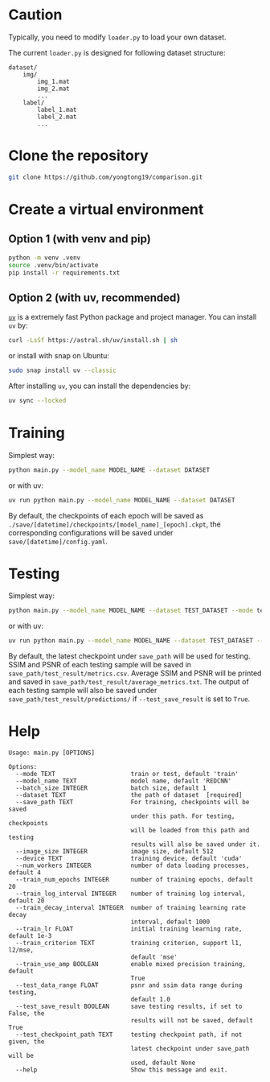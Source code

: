 # Caution

Typically, you need to modify `loader.py` to load your own dataset.

The current `loader.py` is designed for following dataset structure:

```
dataset/
    img/
        img_1.mat
        img_2.mat
        ...
    label/
        label_1.mat
        label_2.mat
        ...
```

# Clone the repository

```bash
git clone https://github.com/yongtong19/comparison.git
```

# Create a virtual environment

## Option 1 (with venv and pip)

```bash
python -m venv .venv
source .venv/bin/activate
pip install -r requirements.txt
```

## Option 2 (with uv, recommended)

[`uv`](https://github.com/astral-sh/uv?tab=readme-ov-file#uv) is a extremely fast Python package and project manager.
You can install `uv` by:

```bash
curl -LsSf https://astral.sh/uv/install.sh | sh
```

or install with snap on Ubuntu:

```bash
sudo snap install uv --classic
```

After installing `uv`, you can install the dependencies by:

```bash
uv sync --locked
```

# Training

Simplest way:

```bash
python main.py --model_name MODEL_NAME --dataset DATASET
```

or with uv:

```bash
uv run python main.py --model_name MODEL_NAME --dataset DATASET
```

By default, the checkpoints of each epoch will be saved as `./save/[datetime]/checkpoints/[model_name]_[epoch].ckpt`, the corresponding configurations will be saved under `save/[datetime]/config.yaml`.

# Testing

Simplest way:

```bash
python main.py --model_name MODEL_NAME --dataset TEST_DATASET --mode test --test_checkpoint_path CHECKPOINT_PATH
```

or with uv:

```bash
uv run python main.py --model_name MODEL_NAME --dataset TEST_DATASET --mode test --save_path SAVE_PATH
```

By default, the latest checkpoint under `save_path` will be used for testing. SSIM and PSNR of each testing sample will be saved in `save_path/test_result/metrics.csv`. Average SSIM and PSNR will be printed and saved in `save_path/test_result/average_metrics.txt`. The output of each testing sample will also be saved under `save_path/test_result/predictions/` if `--test_save_result` is set to `True`.

# Help

```
Usage: main.py [OPTIONS]

Options:
  --mode TEXT                     train or test, default 'train'
  --model_name TEXT               model name, default 'REDCNN'
  --batch_size INTEGER            batch size, default 1
  --dataset TEXT                  the path of dataset  [required]
  --save_path TEXT                For training, checkpoints will be saved
                                  under this path. For testing, checkpoints
                                  will be loaded from this path and testing
                                  results will also be saved under it.
  --image_size INTEGER            image size, default 512
  --device TEXT                   training device, default 'cuda'
  --num_workers INTEGER           number of data loading processes, default 4
  --train_num_epochs INTEGER      number of training epochs, default 20
  --train_log_interval INTEGER    number of training log interval, default 20
  --train_decay_interval INTEGER  number of training learning rate decay
                                  interval, default 1000
  --train_lr FLOAT                initial training learning rate, default 1e-3
  --train_criterion TEXT          training criterion, support l1, l2/mse,
                                  default 'mse'
  --train_use_amp BOOLEAN         enable mixed precision training, default
                                  True
  --test_data_range FLOAT         psnr and ssim data range during testing,
                                  default 1.0
  --test_save_result BOOLEAN      save testing results, if set to False, the
                                  results will not be saved, default True
  --test_checkpoint_path TEXT     testing checkpoint path, if not given, the
                                  latest checkpoint under save_path will be
                                  used, default None
  --help                          Show this message and exit.
```
